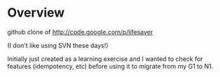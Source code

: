# Overview
github clone of http://code.google.com/p/lifesaver

(I don't like using SVN these days!)

Initially just created as a learning exercise and I wanted to check for features (idempotency, etc) 
before using it to migrate from my G1 to N1.

